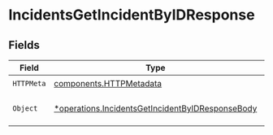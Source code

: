 # IncidentsGetIncidentByIDResponse


## Fields

| Field                                                                                                               | Type                                                                                                                | Required                                                                                                            | Description                                                                                                         |
| ------------------------------------------------------------------------------------------------------------------- | ------------------------------------------------------------------------------------------------------------------- | ------------------------------------------------------------------------------------------------------------------- | ------------------------------------------------------------------------------------------------------------------- |
| `HTTPMeta`                                                                                                          | [components.HTTPMetadata](../../models/components/httpmetadata.md)                                                  | :heavy_check_mark:                                                                                                  | N/A                                                                                                                 |
| `Object`                                                                                                            | [*operations.IncidentsGetIncidentByIDResponseBody](../../models/operations/incidentsgetincidentbyidresponsebody.md) | :heavy_minus_sign:                                                                                                  | The request has succeeded.                                                                                          |